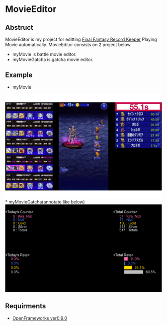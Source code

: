 # MovieEditor
## Abstruct
MovieEditor is my project for editting [Final Fantasy Record Keeper](https://xn--ffrk-8i9hs14f.gamematome.jp/game/780/wiki/%E3%83%88%E3%83%83%E3%83%97%E3%83%9A%E3%83%BC%E3%82%B8) Playing Movie automatically.
MovieEditor consists on 2 project below.
 * myMovie is battle movie editor.
 * myMovieGatcha is gatcha movie editor.

## Example
 * myMovie  
<img src="/images/myMovieExample.gif" width="600"> 
 * myMovieGatcha(annotate like below)  
<img src="/images/myMovieGatchaExample.png" width="600">

## Requirments
 * [OpenFrameworks ver0.9.0](http://openframeworks.cc)
